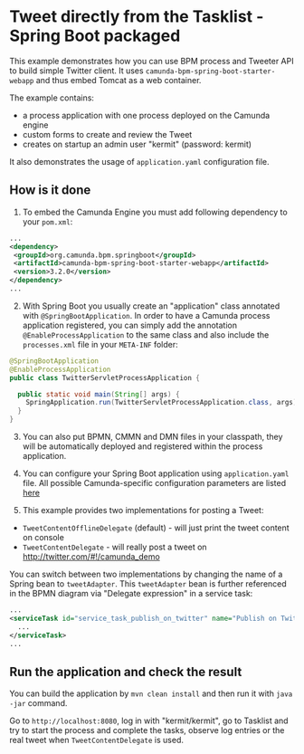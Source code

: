 # Tweet directly from the Tasklist - Spring Boot packaged

This example demonstrates how you can use BPM process and Tweeter API to build simple Twitter client. 
It uses `camunda-bpm-spring-boot-starter-webapp` and thus embed Tomcat as a web container.

The example contains:
- a process application with one process deployed on the Camunda engine
- custom forms to create and review the Tweet
- creates on startup an admin user "kermit" (password: kermit)

It also demonstrates the usage of `application.yaml` configuration file.

## How is it done

1. To embed the Camunda Engine you must add following dependency to your `pom.xml`:
   
```xml
...
<dependency>
 <groupId>org.camunda.bpm.springboot</groupId>
 <artifactId>camunda-bpm-spring-boot-starter-webapp</artifactId>
 <version>3.2.0</version>
</dependency>
...
```

2. With Spring Boot you usually create an "application" class annotated with `@SpringBootApplication`. In order to have a Camunda process application
registered, you can simply add the annotation `@EnableProcessApplication` to the same class and also include the `processes.xml` file in your `META-INF` folder:

```java
@SpringBootApplication
@EnableProcessApplication
public class TwitterServletProcessApplication {

  public static void main(String[] args) {
    SpringApplication.run(TwitterServletProcessApplication.class, args);
  }
}
```

3. You can also put BPMN, CMMN and DMN files in your classpath, they will be automatically deployed and registered within the process application.

4. You can configure your Spring Boot application using `application.yaml` file. All possible Camunda-specific configuration parameters are listed [here](https://stage.docs.camunda.org/manual/develop/user-guide/spring-boot-integration/configuration/)

5. This example provides two implementations for posting a Tweet:
* `TweetContentOfflineDelegate` (default) - will just print the tweet content on console
* `TweetContentDelegate` - will really post a tweet on http://twitter.com/#!/camunda_demo

You can switch between two implementations by changing the name of a Spring bean to `tweetAdapter`. This `tweetAdapter` bean is further referenced in 
the BPMN diagram via "Delegate expression" in a service task:

```xml
...
<serviceTask id="service_task_publish_on_twitter" name="Publish on Twitter" camunda:delegateExpression="#{tweetAdapter}">
  ...
</serviceTask>
...
```

## Run the application and check the result

You can build the application by `mvn clean install` and then run it with `java -jar` command.

Go to `http://localhost:8080`, log in with "kermit/kermit", go to Tasklist and try to start the process and complete the tasks, observe log entries 
or the real tweet when `TweetContentDelegate` is used.
